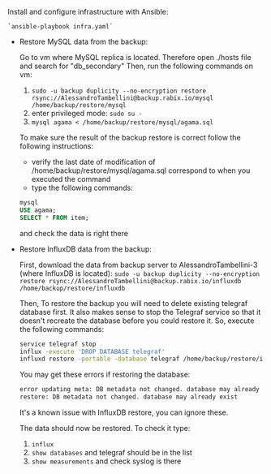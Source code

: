 Install and configure infrastructure with Ansible:

    `ansible-playbook infra.yaml`

-   Restore MySQL data from the backup:

    Go to vm where MySQL replica is located. Therefore open ./hosts file and
    search for "db_secondary" Then, run the following commands on vm:

    1. `sudo -u backup duplicity --no-encryption restore rsync://AlessandroTambellini@backup.rabix.io/mysql /home/backup/restore/mysql`
    2. enter privileged mode: `sudo su -`
    3. `mysql agama < /home/backup/restore/mysql/agama.sql`

    To make sure the result of the backup restore is correct follow the
    following instructions:

    -   verify the last date of modification of
        /home/backup/restore/mysql/agama.sql correspond to when you executed the
        command
    -   type the following commands:

    ```sql
    mysql
    USE agama;
    SELECT * FROM item;
    ```

    and check the data is right there

-   Restore InfluxDB data from the backup:

    First, download the data from backup server to AlessandroTambellini-3 (where
    InfluxDB is located):
    `sudo -u backup duplicity --no-encryption restore rsync://AlessandroTambellini@backup.rabix.io/influxdb /home/backup/restore/influxdb`

    Then, To restore the backup you will need to delete existing telegraf
    database first. It also makes sense to stop the Telegraf service so that it
    doesn't recreate the database before you could restore it. So, execute the
    following commands:

    ```bash
    service telegraf stop
    influx -execute 'DROP DATABASE telegraf'
    influxd restore -portable -database telegraf /home/backup/restore/influxdb
    ```

    You may get these errors if restoring the database:

    ```bash
    error updating meta: DB metadata not changed. database may already exist
    restore: DB metadata not changed. database may already exist
    ```

    It's a known issue with InfluxDB restore, you can ignore these.

    The data should now be restored. To check it type:

    1. `influx`
    2. `show databases` and telegraf should be in the list
    3. `show measurements` and check syslog is there
